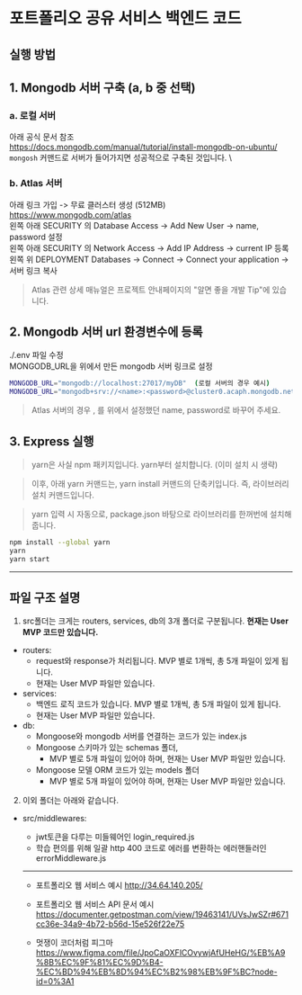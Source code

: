# 포트폴리오 공유 서비스 백엔드 코드

## 실행 방법

## 1. Mongodb 서버 구축 (a, b 중 선택)

### a. 로컬 서버

아래 공식 문서 참조 \
https://docs.mongodb.com/manual/tutorial/install-mongodb-on-ubuntu/ \
`mongosh` 커맨드로 서버가 들어가지면 성공적으로 구축된 것입니다. \

### b. Atlas 서버

아래 링크 가입 -> 무료 클러스터 생성 (512MB) \
https://www.mongodb.com/atlas \
왼쪽 아래 SECURITY 의 Database Access -> Add New User -> name, password 설정 \
왼쪽 아래 SECURITY 의 Network Access -> Add IP Address -> current IP 등록 \
왼쪽 위 DEPLOYMENT Databases -> Connect -> Connect your application -> 서버 링크 복사

> Atlas 관련 상세 매뉴얼은 프로젝트 안내페이지의 "알면 좋을 개발 Tip"에 있습니다.

## 2. Mongodb 서버 url 환경변수에 등록

./.env 파일 수정 \
MONGODB_URL을 위에서 만든 mongodb 서버 링크로 설정

```bash
MONGODB_URL="mongodb://localhost:27017/myDB"  (로컬 서버의 경우 예시)
MONGODB_URL="mongodb+srv://<name>:<password>@cluster0.acaph.mongodb.net/myDB?retryWrites=true&w=majority" (Atlas 서버의 경우 예시)
```

> Atlas 서버의 경우 <name>, <password>를 위에서 설정했던 name, password로 바꾸어 주세요.

## 3. Express 실행

> yarn은 사실 npm 패키지입니다. yarn부터 설치합니다. (이미 설치 시 생략)

> 이후, 아래 yarn 커맨드는, yarn install 커맨드의 단축키입니다. 즉, 라이브러리 설치 커맨드입니다.

> yarn 입력 시 자동으로, package.json 바탕으로 라이브러리를 한꺼번에 설치해 줍니다.

```bash
npm install --global yarn
yarn
yarn start
```

<hr />

## 파일 구조 설명

1. src폴더는 크게는 routers, services, db의 3개 폴더로 구분됩니다.
   **현재는 User MVP 코드만 있습니다.**

- routers:
  - request와 response가 처리됩니다. MVP 별로 1개씩, 총 5개 파일이 있게 됩니다.
  - 현재는 User MVP 파일만 있습니다.
- services:
  - 백엔드 로직 코드가 있습니다. MVP 별로 1개씩, 총 5개 파일이 있게 됩니다.
  - 현재는 User MVP 파일만 있습니다.
- db:
  - Mongoose와 mongodb 서버를 연결하는 코드가 있는 index.js
  - Mongoose 스키마가 있는 schemas 폴더,
    - MVP 별로 5개 파일이 있어야 하며, 현재는 User MVP 파일만 있습니다.
  - Mongoose 모델 ORM 코드가 있는 models 폴더
    - MVP 별로 5개 파일이 있어야 하며, 현재는 User MVP 파일만 있습니다.

2. 이외 폴더는 아래와 같습니다.

- src/middlewares:

  - jwt토큰을 다루는 미들웨어인 login_required.js
  - 학습 편의를 위해 일괄 http 400 코드로 에러를 변환하는 에러핸들러인 errorMiddleware.js

  ***

  - 포트폴리오 웹 서비스 예시
    http://34.64.140.205/

  - 포트폴리오 웹 서비스 API 문서 예시
    https://documenter.getpostman.com/view/19463141/UVsJwSZr#671cc36e-34a9-4b72-b56d-15e526f22e75

  - 멋쟁이 코더처럼 피그마
    https://www.figma.com/file/JpoCaOXFlCOvywjAfUHeHG/%EB%A9%8B%EC%9F%81%EC%9D%B4-%EC%BD%94%EB%8D%94%EC%B2%98%EB%9F%BC?node-id=0%3A1
